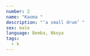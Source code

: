 ```yaml
---
number: 2
name: "Kaoma "
description: "‘a small drum’ "
sex: male
language: Bemba, Nkoya
tags:
  - k
---
```

